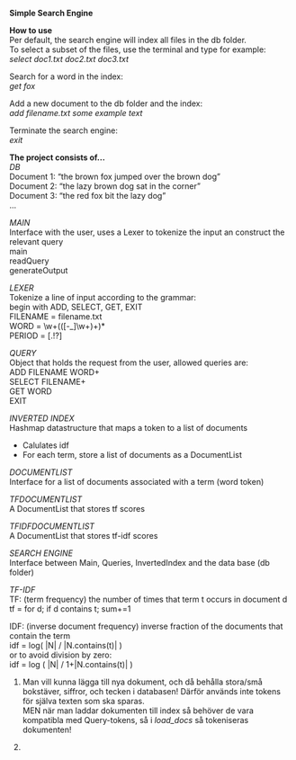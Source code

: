 ﻿__Simple Search Engine__

__How to use__  
Per default, the search engine will index all files in the db folder.  
To select a subset of the files, use the terminal and type for example:  
_select doc1.txt doc2.txt doc3.txt_

Search for a word in the index:  
_get fox_

Add a new document to the db folder and the index:  
_add filename.txt some example text_

Terminate the search engine:  
_exit_


__The project consists of...__  
_DB_  
Document 1: “the brown fox jumped over the brown dog”  
Document 2: “the lazy brown dog sat in the corner”  
Document 3: “the red fox bit the lazy dog”  
...

_MAIN_  
Interface with the user, uses a Lexer to tokenize the input an construct the relevant query  
main  
readQuery  
generateOutput

_LEXER_  
Tokenize a line of input according to the grammar:  
begin with ADD, SELECT, GET, EXIT  
FILENAME = filename.txt  
WORD = \w+(([\-\_]\w+)+)*  
PERIOD = [\.\!\?]

_QUERY_  
Object that holds the request from the user, allowed queries are:  
ADD FILENAME WORD+  
SELECT FILENAME+  
GET WORD  
EXIT

_INVERTED INDEX_  
Hashmap datastructure that maps a token to a list of documents
- Calulates idf  
- For each term, store a list of documents as a DocumentList

_DOCUMENTLIST_  
Interface for a list of documents associated with a term (word token)

_TFDOCUMENTLIST_  
A DocumentList that stores tf scores

_TFIDFDOCUMENTLIST_  
A DocumentList that stores tf-idf scores

_SEARCH ENGINE_  
Interface between Main, Queries, InvertedIndex and the data base (db folder)


_TF-IDF_  
TF: (term frequency) the number of times that term t occurs in document d  
	tf = for d; if d contains t; sum+=1

IDF: (inverse document frequency) inverse fraction of the documents that contain the term  
	idf = log( |N| / |N.contains(t)| )  
 	or to avoid division by zero:  
	idf = log ( |N| / 1+|N.contains(t)| )


1. Man vill kunna lägga till nya dokument, och då behålla stora/små bokstäver, siffror, och tecken i databasen!
Därför används inte tokens för själva texten som ska sparas.  
MEN när man laddar dokumenten till index så behöver de vara kompatibla med Query-tokens, så i _load_docs_ så
tokeniseras dokumenten!

2. 


